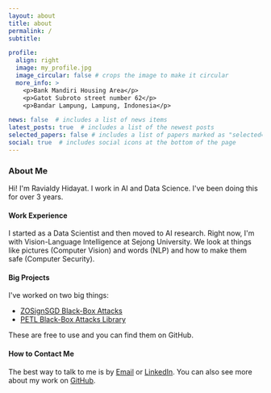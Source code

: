 ```yaml
---
layout: about
title: about
permalink: /
subtitle:

profile:
  align: right
  image: my_profile.jpg
  image_circular: false # crops the image to make it circular
  more_info: >
    <p>Bank Mandiri Housing Area</p>
    <p>Gatot Subroto street number 62</p>
    <p>Bandar Lampung, Lampung, Indonesia</p>

news: false  # includes a list of news items
latest_posts: true  # includes a list of the newest posts
selected_papers: false # includes a list of papers marked as "selected={true}"
social: true  # includes social icons at the bottom of the page
---
```


### About Me

Hi! I'm Ravialdy Hidayat. I work in AI and Data Science. I've been doing this for over 3 years.

#### Work Experience
I started as a Data Scientist and then moved to AI research. Right now, I'm with Vision-Language Intelligence at Sejong University. We look at things like pictures (Computer Vision) and words (NLP) and how to make them safe (Computer Security).

#### Big Projects
I've worked on two big things:
- [ZOSignSGD Black-Box Attacks](https://github.com/ravialdy/ZOSignSGD-PyTorch)
- [PETL Black-Box Attacks Library](https://github.com/ravialdy/PETL-Attacks)

These are free to use and you can find them on GitHub.

#### How to Contact Me
The best way to talk to me is by [Email](mailto:ravialdyhidayat@gmail.com) or [LinkedIn](https://www.linkedin.com/in/ravialdy-hidayat-a617a8156/). You can also see more about my work on [GitHub](https://github.com/ravialdy).


<!-- Write your biography here. Tell the world about yourself. Link to your favorite [subreddit](http://reddit.com). You can put a picture in, too. The code is already in, just name your picture `my_profile.jpg` and put it in the `img/` folder.

Put your address / P.O. box / other info right below your picture. You can also disable any of these elements by editing `profile` property of the YAML header of your `_pages/about.md`. Edit `_bibliography/papers.bib` and Jekyll will render your [publications page](/al-folio/publications/) automatically.

Link to your social media connections, too. This theme is set up to use [Font Awesome icons](http://fortawesome.github.io/Font-Awesome/) and [Academicons](https://jpswalsh.github.io/academicons/), like the ones below. Add your Facebook, Twitter, LinkedIn, Google Scholar, or just disable all of them. -->